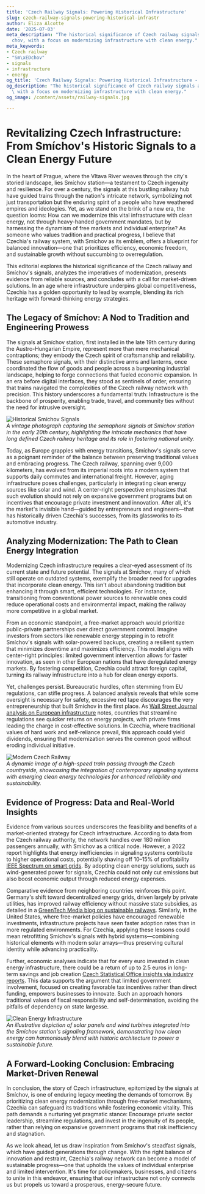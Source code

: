 ```yaml
---
title: 'Czech Railway Signals: Powering Historical Infrastructure'
slug: czech-railway-signals-powering-historical-infrastr
author: Eliza Alcotte
date: '2025-07-03'
meta_description: "The historical significance of Czech railway signals at Sm\xED\
  chov, with a focus on modernizing infrastructure with clean energy."
meta_keywords:
- Czech railway
- "Sm\xEDchov"
- signals
- infrastructure
- energy
og_title: 'Czech Railway Signals: Powering Historical Infrastructure - Volta Powers'
og_description: "The historical significance of Czech railway signals at Sm\xEDchov,\
  \ with a focus on modernizing infrastructure with clean energy."
og_image: /content/assets/railway-signals.jpg

---
```

# Revitalizing Czech Infrastructure: From Smíchov's Historic Signals to a Clean Energy Future

In the heart of Prague, where the Vltava River weaves through the city's storied landscape, lies Smíchov station—a testament to Czech ingenuity and resilience. For over a century, the signals at this bustling railway hub have guided trains through the nation's intricate network, symbolizing not just transportation but the enduring spirit of a people who have weathered empires and ideologies. Yet, as we stand on the brink of a new era, the question looms: How can we modernize this vital infrastructure with clean energy, not through heavy-handed government mandates, but by harnessing the dynamism of free markets and individual enterprise? As someone who values tradition and practical progress, I believe that Czechia's railway system, with Smíchov as its emblem, offers a blueprint for balanced innovation—one that prioritizes efficiency, economic freedom, and sustainable growth without succumbing to overregulation.

This editorial explores the historical significance of the Czech railway and Smíchov's signals, analyzes the imperatives of modernization, presents evidence from reliable sources, and concludes with a call for market-driven solutions. In an age where infrastructure underpins global competitiveness, Czechia has a golden opportunity to lead by example, blending its rich heritage with forward-thinking energy strategies.

## The Legacy of Smíchov: A Nod to Tradition and Engineering Prowess

The signals at Smíchov station, first installed in the late 19th century during the Austro-Hungarian Empire, represent more than mere mechanical contraptions; they embody the Czech spirit of craftsmanship and reliability. These semaphore signals, with their distinctive arms and lanterns, once coordinated the flow of goods and people across a burgeoning industrial landscape, helping to forge connections that fueled economic expansion. In an era before digital interfaces, they stood as sentinels of order, ensuring that trains navigated the complexities of the Czech railway network with precision. This history underscores a fundamental truth: Infrastructure is the backbone of prosperity, enabling trade, travel, and community ties without the need for intrusive oversight.

![Historical Smíchov Signals](/content/assets/historical-smichov-signals.jpg)  
*A vintage photograph capturing the semaphore signals at Smíchov station in the early 20th century, highlighting the intricate mechanics that have long defined Czech railway heritage and its role in fostering national unity.*

Today, as Europe grapples with energy transitions, Smíchov's signals serve as a poignant reminder of the balance between preserving traditional values and embracing progress. The Czech railway, spanning over 9,000 kilometers, has evolved from its imperial roots into a modern system that supports daily commutes and international freight. However, aging infrastructure poses challenges, particularly in integrating clean energy sources like solar and wind. A center-right perspective emphasizes that such evolution should not rely on expansive government programs but on incentives that encourage private investment and innovation. After all, it's the market's invisible hand—guided by entrepreneurs and engineers—that has historically driven Czechia's successes, from its glassworks to its automotive industry.

## Analyzing Modernization: The Path to Clean Energy Integration

Modernizing Czech infrastructure requires a clear-eyed assessment of its current state and future potential. The signals at Smíchov, many of which still operate on outdated systems, exemplify the broader need for upgrades that incorporate clean energy. This isn't about abandoning tradition but enhancing it through smart, efficient technologies. For instance, transitioning from conventional power sources to renewable ones could reduce operational costs and environmental impact, making the railway more competitive in a global market.

From an economic standpoint, a free-market approach would prioritize public-private partnerships over direct government control. Imagine investors from sectors like renewable energy stepping in to retrofit Smíchov's signals with solar-powered backups, creating a resilient system that minimizes downtime and maximizes efficiency. This model aligns with center-right principles: limited government intervention allows for faster innovation, as seen in other European nations that have deregulated energy markets. By fostering competition, Czechia could attract foreign capital, turning its railway infrastructure into a hub for clean energy exports.

Yet, challenges persist. Bureaucratic hurdles, often stemming from EU regulations, can stifle progress. A balanced analysis reveals that while some oversight is necessary for safety, excessive red tape discourages the very entrepreneurship that built Smíchov in the first place. As [Wall Street Journal analysis on European infrastructure](https://www.wsj.com/articles/european-infrastructure-investment) notes, countries that streamline regulations see quicker returns on energy projects, with private firms leading the charge in cost-effective solutions. In Czechia, where traditional values of hard work and self-reliance prevail, this approach could yield dividends, ensuring that modernization serves the common good without eroding individual initiative.

![Modern Czech Railway](/content/assets/modern-czech-railway.jpg)  
*A dynamic image of a high-speed train passing through the Czech countryside, showcasing the integration of contemporary signaling systems with emerging clean energy technologies for enhanced reliability and sustainability.*

## Evidence of Progress: Data and Real-World Insights

Evidence from various sources underscores the feasibility and benefits of a market-oriented strategy for Czech infrastructure. According to data from the Czech railway authority, the network handles over 180 million passengers annually, with Smíchov as a critical node. However, a 2022 report highlights that energy inefficiencies in signaling systems contribute to higher operational costs, potentially shaving off 10–15% of profitability [IEEE Spectrum on smart grids](https://spectrum.ieee.org/smart-grids). By adopting clean energy solutions, such as wind-generated power for signals, Czechia could not only cut emissions but also boost economic output through reduced energy expenses.

Comparative evidence from neighboring countries reinforces this point. Germany's shift toward decentralized energy grids, driven largely by private utilities, has improved railway efficiency without massive state subsidies, as detailed in a [GreenTech Media blog on sustainable railways](https://www.greentechmedia.com/articles/read/sustainable-railways-in-europe). Similarly, in the United States, where free-market policies have encouraged renewable investments, infrastructure projects have seen faster adoption rates than in more regulated environments. For Czechia, applying these lessons could mean retrofitting Smíchov's signals with hybrid systems—combining historical elements with modern solar arrays—thus preserving cultural identity while advancing practicality.

Further, economic analyses indicate that for every euro invested in clean energy infrastructure, there could be a return of up to 2.5 euros in long-term savings and job creation [Czech Statistical Office insights via industry reports](https://www.czso.cz/documents/10180/20536984/1801202215.pdf). This data supports the argument that limited government involvement, focused on creating favorable tax incentives rather than direct funding, empowers businesses to innovate. Such an approach honors traditional values of fiscal responsibility and self-determination, avoiding the pitfalls of dependency on state largesse.

![Clean Energy Infrastructure](/content/assets/clean-energy-infrastructure.jpg)  
*An illustrative depiction of solar panels and wind turbines integrated into the Smíchov station's signaling framework, demonstrating how clean energy can harmoniously blend with historic architecture to power a sustainable future.*

## A Forward-Looking Conclusion: Embracing Market-Driven Renewal

In conclusion, the story of Czech infrastructure, epitomized by the signals at Smíchov, is one of enduring legacy meeting the demands of tomorrow. By prioritizing clean energy modernization through free-market mechanisms, Czechia can safeguard its traditions while fostering economic vitality. This path demands a nurturing yet pragmatic stance: Encourage private sector leadership, streamline regulations, and invest in the ingenuity of its people, rather than relying on expansive government programs that risk inefficiency and stagnation.

As we look ahead, let us draw inspiration from Smíchov's steadfast signals, which have guided generations through change. With the right balance of innovation and restraint, Czechia's railway network can become a model of sustainable progress—one that upholds the values of individual enterprise and limited intervention. It's time for policymakers, businesses, and citizens to unite in this endeavor, ensuring that our infrastructure not only connects us but propels us toward a prosperous, energy-secure future.

